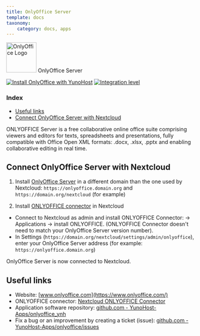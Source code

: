 ```yaml
---
title: OnlyOffice Server
template: docs
taxonomy:
    category: docs, apps
---
```


<img src="/images/OnlyOffice_logo.png" height="80px" alt="OnlyOffice Logo"> OnlyOffice Server

[![Install OnlyOffice with YunoHost](https://install-app.yunohost.org/install-with-yunohost.png)](https://install-app.yunohost.org/?app=onlyoffice) [![Integration level](https://dash.yunohost.org/integration/onlyoffice.svg)](https://dash.yunohost.org/appci/app/onlyoffice)

### Index

- [Useful links](#useful-links)
- [Connect OnlyOffice Server with Nextcloud](#Connect-OnlyOffice-Server-with-Nextcloud)  

ONLYOFFICE Server is a free collaborative online office suite comprising viewers and editors for texts, spreadsheets and presentations, fully compatible with Office Open XML formats: .docx, .xlsx, .pptx and enabling collaborative editing in real time.

## Connect OnlyOffice Server with Nextcloud

1. Install [OnlyOffice Server](https://github.com/YunoHost-Apps/onlyoffice_ynh) in a different domain than the one used by Nextcloud: `https://onlyoffice.domain.org` and `https://domain.org/nextcloud` (for example)

2. Install [ONLYOFFICE connector](https://apps.nextcloud.com/apps/onlyoffice) in Nextcloud
- Connect to Nextcloud as admin and install ONLYOFFICE Connector: -> Applications -> install ONLYOFFICE. (ONLYOFFICE Connector doesn't need to match your OnlyOffice Server version number).
- In Settings (`https://domain.org/nextcloud/settings/admin/onlyoffice`), enter your OnlyOffice Server address (for example: `https://onlyoffice.domain.org`)

OnlyOffice Server is now connected to Nextcloud.

## Useful links

+ Website: [www.onlyoffice.com](https://www.onlyoffice.com/)
+ ONLYOFFICE connector: [Nextcloud ONLYOFFICE Connector](https://apps.nextcloud.com/apps/onlyoffice)
+ Application software repository: [github.com - YunoHost-Apps/onlyoffice_ynh](https://github.com/YunoHost-Apps/onlyoffice_ynh)
+ Fix a bug or an improvement by creating a ticket (issue): [github.com - YunoHost-Apps/onlyoffice/issues](https://github.com/YunoHost-Apps/onlyoffice_ynh/issues)
